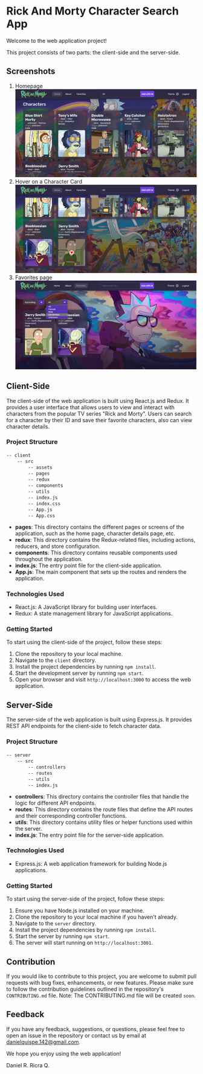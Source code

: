 # Rick And Morty Character Search App

Welcome to the web application project!

This project consists of two parts: the client-side and the server-side.

## Screenshots

1. Homepage
![Screenshot 1: Homepage](./screenshots/home-01.png)
2. Hover on a Character Card
![Screenshot 2: Hover on a Character Card](./screenshots/home-hover.png)
3. Favorites page
![Screenshot 3: Favorites page](./screenshots/favorites.png)


## Client-Side

The client-side of the web application is built using React.js and Redux. It provides a user interface that allows users to view and interact with characters from the popular TV series "Rick and Morty". Users can search for a character by their ID and save their favorite characters, also can view character details.

### Project Structure

```plaintext
-- client
    -- src
        -- assets
        -- pages
        -- redux
        -- components
        -- utils
        -- index.js
        -- index.css
        -- App.js
        -- App.css
```

- **pages**: This directory contains the different pages or screens of the application, such as the home page, character details page, etc.
- **redux**: This directory contains the Redux-related files, including actions, reducers, and store configuration.
- **components**: This directory contains reusable components used throughout the application.
- **index.js**: The entry point file for the client-side application.
- **App.js**: The main component that sets up the routes and renders the application.

### Technologies Used

- React.js: A JavaScript library for building user interfaces.
- Redux: A state management library for JavaScript applications.

### Getting Started

To start using the client-side of the project, follow these steps:

1. Clone the repository to your local machine.
2. Navigate to the `client` directory.
3. Install the project dependencies by running `npm install`.
4. Start the development server by running `npm start`.
5. Open your browser and visit `http://localhost:3000` to access the web application.

## Server-Side

The server-side of the web application is built using Express.js. It provides REST API endpoints for the client-side to fetch character data.

### Project Structure

```plaintext
-- server
    -- src
        -- controllers
        -- routes
        -- utils
        -- index.js
```

- **controllers**: This directory contains the controller files that handle the logic for different API endpoints.
- **routes**: This directory contains the route files that define the API routes and their corresponding controller functions.
- **utils**: This directory contains utility files or helper functions used within the server.
- **index.js**: The entry point file for the server-side application.

### Technologies Used

- Express.js: A web application framework for building Node.js applications.

### Getting Started

To start using the server-side of the project, follow these steps:

1. Ensure you have Node.js installed on your machine.
2. Clone the repository to your local machine if you haven't already.
3. Navigate to the `server` directory.
4. Install the project dependencies by running `npm install`.
5. Start the server by running `npm start`.
6. The server will start running on `http://localhost:3001`.

## Contribution

If you would like to contribute to this project, you are welcome to submit pull requests with bug fixes, enhancements, or new features. Please make sure to follow the contribution guidelines outlined in the repository's `CONTRIBUTING.md` file.
Note: The CONTRIBUTING.md file will be created `soon`.

## Feedback

If you have any feedback, suggestions, or questions, please feel free to open an issue in the repository or contact us by email at [danielquispe.142@gmail.com](mailto:project@example.com).

We hope you enjoy using the web application!

Daniel R. Ricra Q.
